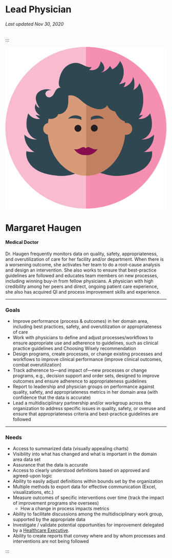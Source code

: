 # Lead Physician

###### Last updated Nov 30, 2020

:::

<div class="persona-header">

![Avatar Image](./assets/avatars/avatar33.svg)

<div>

# Margaret Haugen

#### Medical Doctor

Dr. Haugen frequently monitors data on quality, safety, appropriateness, and overutilization of care for her facility and/or department. When there is a worsening outcome, she activates her team to do a root-cause analysis and design an intervention. She also works to ensure that best-practice guidelines are followed and educates team members on new processes, including winning buy-in from fellow physicians. A physician with high credibility among her peers and direct, ongoing patient care experience, she also has acquired QI and process improvement skills and experience.

</div>

</div>

<article>

---

### Goals

-   Improve performance (process & outcomes) in her domain area, including best practices, safety, and overutilization or appropriateness of care
-   Work with physicians to define and adjust processes/workflows to ensure appropriate use and adherence to guidelines, such as clinical practice guidelines and Choosing Wisely recommendation
-   Design programs, create processes, or change existing processes and workflows to improve clinical performance (improve clinical outcomes, combat overutilization)
-   Track adherence to—and impact of—new processes or change programs, e.g., decision support and order sets, designed to improve outcomes and ensure adherence to appropriateness guidelines
-   Report to leadership and physician groups on performance against quality, safety, and appropriateness metrics in her domain area (with confidence that the data is accurate)
-   Lead a multidisciplinary partnership and/or workgroup across the organization to address specific issues in quality, safety, or overuse and ensure that appropriateness criteria and best-practice guidelines are followed

---

### Needs

-   Access to summarized data (visually appealing charts)
-   Visibility into what has changed and what is important in the domain area data set
-   Assurance that the data is accurate
-   Access to clearly understood definitions based on approved and agreed-upon logic
-   Ability to easily adjust definitions within bounds set by the organization
-   Multiple methods to export data for effective communication (Excel, visualizations, etc.)
-   Measure outcomes of specific interventions over time (track the impact of improvement programs she oversees)
    -   How a change in process impacts metrics
-   Ability to facilitate discussions among the multidisciplinary work group, supported by the appropriate data
-   Investigate / validate potential opportunities for improvement delegated by a [Healthcare Executive](/content/personas/healthcare-executive).
-   Ability to create reports that convey where and by whom processes and interventions are not being followed

</article>

:::

